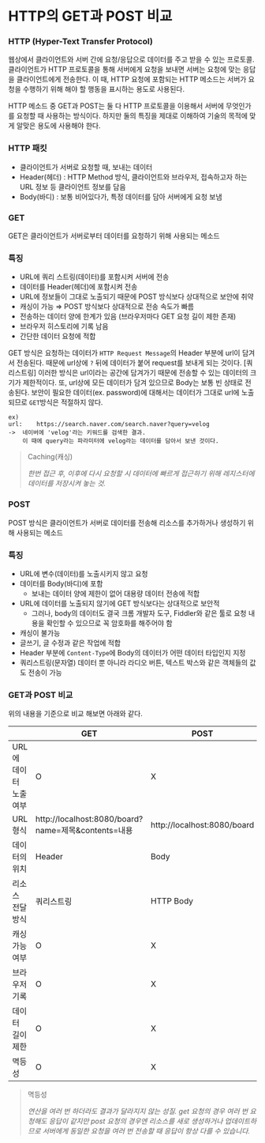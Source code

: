 # HTTP의 GET과 POST 비교


### HTTP (Hyper-Text Transfer Protocol)

웹상에서 클라이언트와 서버 간에 요청/응답으로 데이터를 주고 받을 수 있는 프로토콜. 클라이언트가 HTTP 프로토콜을 통해 서버에게 요청을 보내면 서버는 요청에 맞는 응답을 클라이언트에게 전송한다. 이 때, HTTP 요청에 포함되는 HTTP 메소드는 서버가 요청을 수행하기 위해 해야 할 행동을 표시하는 용도로 사용된다.

HTTP 메소드 중 GET과 POST는 둘 다 HTTP 프로토콜을 이용해서 서버에 무엇인가를 요청할 때 사용하는 방식이다. 하지만 둘의 특징을 제대로 이해하여 기술의 목적에 맞게 알맞은 용도에 사용해야 한다.

### HTTP 패킷

- 클라이언트가 서버로 요청할 때, 보내는 데이터
- Header(헤더) : HTTP Method 방식, 클라이언트와 브라우저, 접속하고자 하는 URL 정보 등 클라이언트 정보를 담음
- Body(바디) : 보통 비어있다가, 특정 데이터를 담아 서버에게 요청 보냄

### GET

GET은 클라이언트가 서버로부터 데이터를 요청하기 위해 사용되는 메소드

### 특징

- URL에 쿼리 스트링(데이터)를 포함시켜 서버에 전송
- 데이터를 Header(헤더)에 포함시켜 전송
- URL에 정보들이 그대로 노출되기 때문에 POST 방식보다 상대적으로 보안에 취약
- 캐싱이 가능 ⇒ POST 방식보다 상대적으로 전송 속도가 빠름
- 전송하는 데이터 양에 한계가 있음 (브라우저마다 GET 요청 길이 제한 존재)
- 브라우저 히스토리에 기록 남음
- 간단한 데이터 요청에 적합

GET 방식은 요청하는 데이터가 `HTTP Request Message`의 Header 부분에 url이 담겨서 전송된다. 때문에 url상에 `?` 뒤에 데이터가 붙어 request를 보내게 되는 것이다. [쿼리스트링] 이러한 방식은 url이라는 공간에 담겨가기 때문에 전송할 수 있는 데이터의 크기가 제한적이다. 또, url상에 모든 데이터가 담겨 있으므로 Body는 보통 빈 상태로 전송된다. 보안이 필요한 데이터(ex. password)에 대해서는 데이터가 그대로 url에 노출되므로 `GET`방식은 적절하지 않다.

```
ex)
url:	https://search.naver.com/search.naver?query=velog
-> 	네이버에 'velog'라는 키워드를 검색한 결과.
	이 때에 query라는 파라미터에 velog라는 데이터를 담아서 보낸 것이다.

```

> Caching(캐싱)
> 
> 
> *한번 접근 후, 이후에 다시 요청할 시 데이터에 빠르게 접근하기 위해 레지스터에 데이터를 저장시켜 놓는 것.*
> 

### POST

POST 방식은 클라이언트가 서버로 데이터를 전송해 리소스를 추가하거나 생성하기 위해 사용되는 메소드

### 특징

- URL에 변수(데이터)를 노출시키지 않고 요청
- 데이터를 Body(바디)에 포함
    - 보내는 데이터 양에 제한이 없어 대용량 데이터 전송에 적합
- URL에 데이터를 노출되지 않기에 GET 방식보다는 상대적으로 보안적
    - 그러나, body의 데이터도 결국 크롬 개발자 도구, Fiddler와 같은 툴로 요청 내용을 확인할 수 있으므로 꼭 암호화를 해주어야 함
- 캐싱이 불가능
- 글쓰기, 글 수정과 같은 작업에 적합
- Header 부분에 `Content-Type`에 Body의 데이터가 어떤 데이터 타입인지 지정
- 쿼리스트링(문자열) 데이터 뿐 아니라 라디오 버튼, 텍스트 박스와 같은 객체들의 값도 전송이 가능

### GET과 POST 비교

위의 내용을 기준으로 비교 해보면 아래와 같다.

|        | GET | POST |
|--------|-----|------|
|URL에 데이터 노출 여부|O|X|
|URL 형식|http://localhost:8080/board?name=제목&contents=내용|http://localhost:8080/board|
|데이터의 위치|Header|Body|
|리소스 전달 방식|쿼리스트링|HTTP Body|
|캐싱 가능 여부|O|X|
|브라우저 기록|O|X|
|데이터 길이 제한|O|X|
|멱등성|O|X|


> 멱등성
> 
> 
> *연산을 여러 번 하더라도 결과가 달라지지 않는 성질.* 
> *get 요청의 경우 여러 번 요청해도 응답이 같지만 post 요청의 경우엔 리소스를 새로 생성하거나 업데이트하므로 서버에게 동일한 요청을 여러 번 전송할 때 응답이 항상 다를 수 있습니다.*



